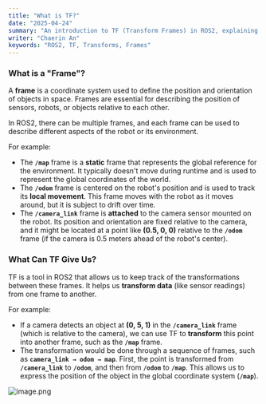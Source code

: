 ```yaml
---
title: "What is TF?"
date: "2025-04-24"
summary: "An introduction to TF (Transform Frames) in ROS2, explaining coordinate systems and frame transformations."
writer: "Chaerin An"
keywords: "ROS2, TF, Transforms, Frames"
---
```


### **What is a "Frame"?**

A **frame** is a coordinate system used to define the position and orientation of objects in space. Frames are essential for describing the position of sensors, robots, or objects relative to each other.

In ROS2, there can be multiple frames, and each frame can be used to describe different aspects of the robot or its environment.

For example:

- The **`/map`** frame is a **static** frame that represents the global reference for the environment. It typically doesn't move during runtime and is used to represent the global coordinates of the world.
- The **`/odom`** frame is centered on the robot's position and is used to track its **local movement**. This frame moves with the robot as it moves around, but it is subject to drift over time.
- The **`/camera_link`** frame is **attached** to the camera sensor mounted on the robot. Its position and orientation are fixed relative to the camera, and it might be located at a point like **(0.5, 0, 0)** relative to the **`/odom`** frame (if the camera is 0.5 meters ahead of the robot's center).

### **What Can TF Give Us?**

TF is a tool in ROS2 that allows us to keep track of the transformations between these frames. It helps us **transform data** (like sensor readings) from one frame to another.

For example:

- If a camera detects an object at **(0, 5, 1)** in the **`/camera_link`** frame (which is relative to the camera), we can use TF to **transform** this point into another frame, such as the **`/map`** frame.
- The transformation would be done through a sequence of frames, such as **`camera_link → odom → map`**. First, the point is transformed from **`/camera_link`** to **`/odom`**, and then from **`/odom`** to **`/map`**. This allows us to express the position of the object in the global coordinate system (**`/map`**).

![image.png](/docs/sample-tf.png)
